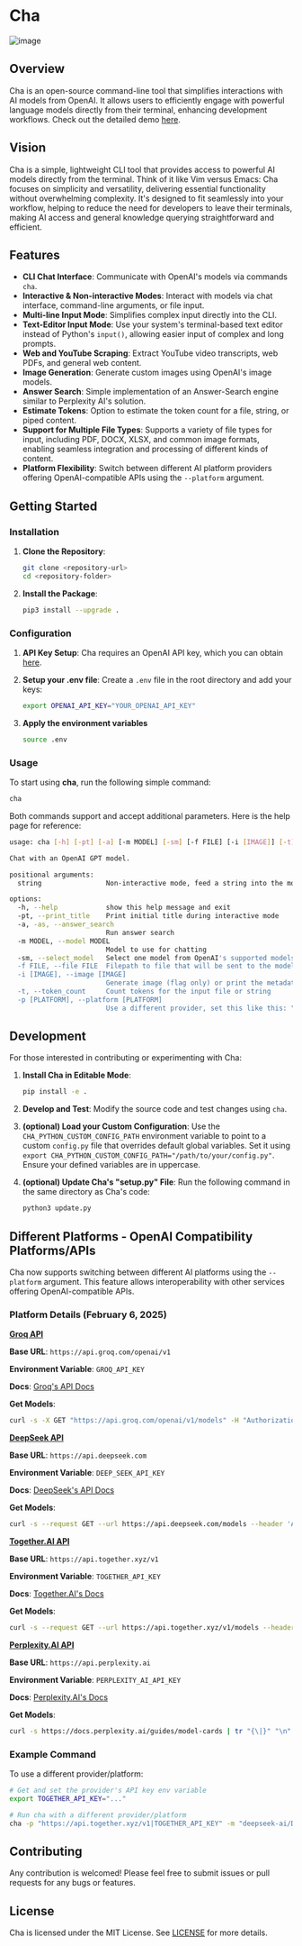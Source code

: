 # Cha

![image](https://github.com/user-attachments/assets/03eff35f-1489-49a8-9e3f-23723f1b1c1c)

## Overview

Cha is an open-source command-line tool that simplifies interactions with AI models from OpenAI. It allows users to efficiently engage with powerful language models directly from their terminal, enhancing development workflows. Check out the detailed demo [here](https://youtu.be/7zG8iFZjKtM?si=sOenMYNUb7XSWAsi).

## Vision

Cha is a simple, lightweight CLI tool that provides access to powerful AI models directly from the terminal. Think of it like Vim versus Emacs: Cha focuses on simplicity and versatility, delivering essential functionality without overwhelming complexity. It's designed to fit seamlessly into your workflow, helping to reduce the need for developers to leave their terminals, making AI access and general knowledge querying straightforward and efficient.

## Features

- **CLI Chat Interface**: Communicate with OpenAI's models via commands `cha`.
- **Interactive & Non-interactive Modes**: Interact with models via chat interface, command-line arguments, or file input.
- **Multi-line Input Mode**: Simplifies complex input directly into the CLI.
- **Text-Editor Input Mode**: Use your system's terminal-based text editor instead of Python's `input()`, allowing easier input of complex and long prompts.
- **Web and YouTube Scraping**: Extract YouTube video transcripts, web PDFs, and general web content.
- **Image Generation**: Generate custom images using OpenAI's image models.
- **Answer Search**: Simple implementation of an Answer-Search engine similar to Perplexity AI's solution.
- **Estimate Tokens**: Option to estimate the token count for a file, string, or piped content.
- **Support for Multiple File Types**: Supports a variety of file types for input, including PDF, DOCX, XLSX, and common image formats, enabling seamless integration and processing of different kinds of content.
- **Platform Flexibility**: Switch between different AI platform providers offering OpenAI-compatible APIs using the `--platform` argument.

## Getting Started

### Installation

1. **Clone the Repository**:

   ```bash
   git clone <repository-url>
   cd <repository-folder>
   ```

2. **Install the Package**:
   ```bash
   pip3 install --upgrade .
   ```

### Configuration

1. **API Key Setup**: Cha requires an OpenAI API key, which you can obtain [here](https://platform.openai.com/api-keys).

2. **Setup your .env file**: Create a `.env` file in the root directory and add your keys:

   ```bash
   export OPENAI_API_KEY="YOUR_OPENAI_API_KEY"
   ```

3. **Apply the environment variables**

   ```bash
   source .env
   ```

### Usage

To start using **cha**, run the following simple command:

```bash
cha
```

Both commands support and accept additional parameters. Here is the help page for reference:

```bash
usage: cha [-h] [-pt] [-a] [-m MODEL] [-sm] [-f FILE] [-i [IMAGE]] [-t] [-p [PLATFORM]] [string ...]

Chat with an OpenAI GPT model.

positional arguments:
  string                Non-interactive mode, feed a string into the model

options:
  -h, --help            show this help message and exit
  -pt, --print_title    Print initial title during interactive mode
  -a, -as, --answer_search
                        Run answer search
  -m MODEL, --model MODEL
                        Model to use for chatting
  -sm, --select_model   Select one model from OpenAI's supported models
  -f FILE, --file FILE  Filepath to file that will be sent to the model (text only)
  -i [IMAGE], --image [IMAGE]
                        Generate image (flag only) or print the metadata for generated images (provide filepath)
  -t, --token_count     Count tokens for the input file or string
  -p [PLATFORM], --platform [PLATFORM]
                        Use a different provider, set this like this: "<base_url>|<api_key_env_name>"
```

## Development

For those interested in contributing or experimenting with Cha:

1. **Install Cha in Editable Mode**:

   ```bash
   pip install -e .
   ```

2. **Develop and Test**: Modify the source code and test changes using `cha`.

3. **(optional) Load your Custom Configuration**: Use the `CHA_PYTHON_CUSTOM_CONFIG_PATH` environment variable to point to a custom `config.py` file that overrides default global variables. Set it using `export CHA_PYTHON_CUSTOM_CONFIG_PATH="/path/to/your/config.py"`. Ensure your defined variables are in uppercase.

4. **(optional) Update Cha's "setup.py" File**: Run the following command in the same directory as Cha's code:

   ```bash
   python3 update.py
   ```

## Different Platforms - OpenAI Compatibility Platforms/APIs

Cha now supports switching between different AI platforms using the `--platform` argument. This feature allows interoperability with other services offering OpenAI-compatible APIs.

### Platform Details (February 6, 2025)

<u>**Groq API**</u> <!-- MAIN SUB HEADER FOR THIS SECTION -->

**Base URL**: `https://api.groq.com/openai/v1`

**Environment Variable**: `GROQ_API_KEY`

**Docs**: [Groq's API Docs](https://console.groq.com/docs/overview)

**Get Models**:

```bash
curl -s -X GET "https://api.groq.com/openai/v1/models" -H "Authorization: Bearer $GROQ_API_KEY" -H "Content-Type: application/json" | jq -r '.data[].id' | sort | uniq
```

<u>**DeepSeek API**</u> <!-- MAIN SUB HEADER FOR THIS SECTION -->

**Base URL**: `https://api.deepseek.com`

**Environment Variable**: `DEEP_SEEK_API_KEY`

**Docs**: [DeepSeek's API Docs](https://api-docs.deepseek.com/)

**Get Models**:

```bash
curl -s --request GET --url https://api.deepseek.com/models --header 'Accept: application/json' --header "Authorization: Bearer $DEEP_SEEK_API_KEY" | jq -r '.data[].id' | sort | uniq
```

<u>**Together.AI API**</u> <!-- MAIN SUB HEADER FOR THIS SECTION -->

**Base URL**: `https://api.together.xyz/v1`

**Environment Variable**: `TOGETHER_API_KEY`

**Docs**: [Together.AI's Docs](https://docs.together.ai/docs/introduction)

**Get Models**:

```bash
curl -s --request GET --url https://api.together.xyz/v1/models --header 'accept: application/json' --header "authorization: Bearer $TOGETHER_API_KEY" | jq '.[] | select(.type == "chat") | .id' | tr -d '"' | sort | uniq
```

<u>**Perplexity.AI API**</u> <!-- MAIN SUB HEADER FOR THIS SECTION -->

**Base URL**: `https://api.perplexity.ai`

**Environment Variable**: `PERPLEXITY_AI_API_KEY`

**Docs**: [Perplexity.AI's Docs](https://docs.perplexity.ai/home)

**Get Models**:

```bash
curl -s https://docs.perplexity.ai/guides/model-cards | tr "{\|}" "\n" | grep "              children: " | awk '{print $3}' | tr -d '\\\|"n' | sort -r | uniq
```

### Example Command

To use a different provider/platform:

```bash
# Get and set the provider's API key env variable
export TOGETHER_API_KEY="..."

# Run cha with a different provider/platform
cha -p "https://api.together.xyz/v1|TOGETHER_API_KEY" -m "deepseek-ai/DeepSeek-V3"
```

## Contributing

Any contribution is welcomed! Please feel free to submit issues or pull requests for any bugs or features.

## License

Cha is licensed under the MIT License. See [LICENSE](./LICENSE) for more details.
